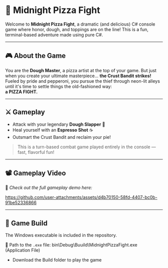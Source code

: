 
# 🍕 Midnight Pizza Fight

Welcome to **Midnight Pizza Fight**, a dramatic (and delicious) C# console game where honor, dough, and toppings are on the line! This is a fun, terminal-based adventure made using pure C#.

---

## 🎮 About the Game

You are the **Dough Master**, a pizza artist at the top of your game. But just when you create your ultimate masterpiece… **the Crust Bandit strikes!**  
Fueled by pride and pepperoni, you pursue the thief through neon-lit alleys until it's time to settle things the old-fashioned way:  
**a PIZZA FIGHT.**

---

## ⚔️ Gameplay

- Attack with your legendary **Dough Slapper** 🥊  
- Heal yourself with an **Espresso Shot** ☕  
- Outsmart the Crust Bandit and reclaim your pie!  

> This is a turn-based combat game played entirely in the console — fast, flavorful fun!

---

## 📽 Gameplay Video

🎥 _Check out the full gameplay demo here:_  

https://github.com/user-attachments/assets/d4b70150-58fd-4407-bc0b-91be52336866





---

## 🧱 Game Build

The Windows executable is included in the repository.

📁 Path to the `.exe` file: bin\Debug\Buuild\MidnightPizzaFight.exe (Application File) 
- Download the Build folder to play the game
